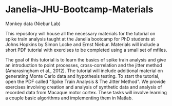 # Janelia-JHU-Bootcamp-Materials

Monkey data (Niebur Lab)

This repository will house all the necessary materials for the tutorial on spike train analysis taught at the Janelia bootcamp for PhD students at Johns Hopkins by Simon Locke and Ernst Niebur. Materials will include a short PDF tutorial with exercises to be completed using a small set of mfiles.

The goal of this tutorial is to learn the basics of spike train analysis and give an introduction to point processes, cross-correlation and the jitter method (Amarasingham et al., 2012). The tutorial will include additional material on generating Monte Carlo data and hypothesis testing. To start the tutorial, open the PDF called "Spike Train Analysis & The Jitter Method". We provide exercises involving creation and analysis of synthetic data and analysis of recorded data from Macaque motor cortex. These tasks will involve learning a couple basic algorithms and implementing them in Matlab.
